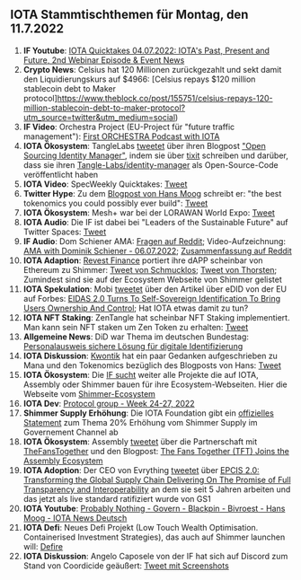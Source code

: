## IOTA Stammtischthemen für Montag, den 11.7.2022

1. **IF Youtube**: [IOTA Quicktakes 04.07.2022: IOTA's Past, Present and Future, 2nd Webinar Episode & Event News](https://www.youtube.com/watch?v=N4JjTWBEAGs)
2. **Crypto News**: Celsius hat 120 Millionen zurückgezahlt und sekt damit den Liquidierungskurs auf $4966: [Celsius repays $120 million stablecoin debt to Maker protocol]https://www.theblock.co/post/155751/celsius-repays-120-million-stablecoin-debt-to-maker-protocol?utm_source=twitter&utm_medium=social)
3. **IF Video**: Orchestra Project (EU-Project für "future traffic management"): [First ORCHESTRA Podcast with IOTA](https://orchestra2020.eu/first-orchestra-podcast-with-iota/)
4. **IOTA Ökosystem**: TangleLabs [tweetet](https://twitter.com/Tangle_Labs/status/1543982686246780929?s=20&t=d-WHuo7iaKFkf8PJ0AyMFw) über ihren Blogpost ["Open Sourcing Identity Manager"](https://blog.tanglelabs.io/identitymanager-release/), indem sie über [tixit](https://tixit.live/) schreiben und darüber, dass sie ihren [Tangle-Labs/identity-manager](https://github.com/Tangle-Labs/identity-manager) als Open-Source-Code veröffentlicht haben
5. **IOTA Video**: SpecWeekly Quicktakes: [Tweet](https://twitter.com/SpecWeekly/status/1544222552779739136?s=20&t=d-WHuo7iaKFkf8PJ0AyMFw)
6. **Twitter Hype**: Zu dem [Blogpost von Hans Moog](https://husqy.medium.com/the-trust-machine-part5-dlts-existential-crisis-tokenomics-and-mana-645a2ae8dbd8) schreibt er: "the best tokenomics you could possibly ever build": [Tweet](https://twitter.com/hus_qy/status/1543962580380696576?s=20&t=d-WHuo7iaKFkf8PJ0AyMFw)
7. **IOTA Ökosystem**: Mesh+ war bei der LORAWAN World Expo: [Tweet](https://twitter.com/ChirpIoT/status/1534190679945105410?s=20&t=LS-6JQXazG9khIJAQtb5oA)
8. **IOTA Audio**: Die IF ist dabei bei "Leaders of the Sustainable Future" auf Twitter Spaces: [Tweet](https://twitter.com/iota/status/1544245959378587648?s=20&t=d-WHuo7iaKFkf8PJ0AyMFw)
9. **IF Audio**: Dom Schiener AMA: [Fragen auf Reddit](https://www.reddit.com/r/Iota/comments/vr47c5/ama_with_dominik_schiener_july_6th_2022/); Video-Aufzeichnung: [AMA with Dominik Schiener - 06.07.2022](https://www.youtube.com/watch?v=cn6wsSN_9hk); [Zusammenfassung auf Reddit](https://www.reddit.com/r/Iota/comments/vsx72q/daily_degen_newsletter_presents_summary_of_iota/)
10. **IOTA Adaption**: [Revest Finance](https://twitter.com/RevestFinance) portiert ihre dAPP scheinbar von Ethereum zu Shimmer: [Tweet von Schmucklos](https://twitter.com/Schmucklos_/status/1544395337586057219?s=20); [Tweet von Thorsten](https://twitter.com/theissler/status/1544369482533052424?s=20); Zumindest sind sie auf der Ecosystem Webseite von Shimmer gelistet
11. **IOTA Spekulation**: Mobi [tweetet](https://twitter.com/dltMOBI/status/1544446873397628929?s=20) über den Artikel über eDID von der EU auf Forbes: [EIDAS 2.0 Turns To Self-Sovereign Identification To Bring Users Ownership And Control](https://www.forbes.com/sites/alastairjohnson/2022/07/05/eidas-20-turns-to-self-sovereign-identification-to-bring-users-ownership-and-control/?sh=fc189597f07e); Hat IOTA etwas damit zu tun?
12. **IOTA NFT Staking**: ZenTangle hat scheinbar NFT Staking implementiert. Man kann sein NFT staken um Zen Token zu erhalten: [Tweet](https://twitter.com/zentangle_io/status/1544407863778373632?s=20)
13. **Allgemeine News**: DiD war Thema im deutschen Bundestag: [Personalausweis sichere Lösung für digitale Identifizierung](https://www.bundestag.de/dokumente/textarchiv/2022/kw27-pa-digitales-identitaeten-901172)
14. **IOTA Diskussion**: [Kwontik](https://twitter.com/Kwontik) hat ein paar Gedanken aufgeschrieben zu Mana und den Tokenomics bezüglich des Blogposts von Hans: [Tweet](https://twitter.com/Kwontik/status/1544447882308325377?s=20&t=4WXZdcgVpzzcLtN1GGYnvg)
15. **IOTA Ökosystem**: Die [IF sucht](https://twitter.com/iota/status/1544410795525775360?s=20&t=4WXZdcgVpzzcLtN1GGYnvg) weiter alle Projekte die auf IOTA, Assembly oder Shimmer bauen für ihre Ecosystem-Webseiten. Hier die Webseite vom [Shimmer-Ecosystem](https://shimmer.network/ecosystem)
16. **IOTA Dev**: [Protocol group - Week 24-27, 2022](https://github.com/iotaledger/research-updates/discussions/41)
17. **Shimmer Supply Erhöhung**: Die IOTA Foundation gibt ein [offizielles Statement](https://govern.iota.org/t/discussion-follow-up-proposal-to-the-establishment-of-a-shimmer-ecosystem-fund/1315/49) zum Thema 20% Erhöhung vom Shimmer Supply im Governement Channel ab
18. **IOTA Ökosystem**: Assembly [tweetet](https://twitter.com/assembly_net/status/1544667494698344449?s=20&t=_ojBA7Cuoqx7mJbx5HXKKA) über die Partnerschaft mit [TheFansTogether](https://twitter.com/TheFansTogether) und den Blogpost: [The Fans Together (TFT) Joins the Assembly Ecosystem](https://blog.assembly.sc/the-fans-together-tft-joins-the-assembly-ecosystem/)
19. **IOTA Adoption**: Der CEO von Evrything [tweetet](https://twitter.com/domguinard/status/1544731021656170498?s=20&t=2tvOwQaUWMNVifrBULcXCg) über [EPCIS 2.0: Transforming the Global Supply Chain Delivering On The Promise of Full Transparency and Interoperability](https://domguinard.medium.com/epcis-2-0-transforming-the-global-supply-chain-delivering-on-the-promise-of-full-transparency-and-2713b1194a3f) an dem sie seit 5 Jahren arbeiten und das jetzt als live standard ratifiziert wurde von GS1
20. **IOTA Youtube**: [Probably Nothing - Govern - Blackpin - Bivroest - Hans Moog - IOTA News Deutsch](https://www.youtube.com/watch?app=desktop&v=Kw43PXzyjFA)
21. **IOTA Defi**: Neues Defi Projekt (Low Touch Wealth Optimisation. Containerised Investment Strategies), das auch auf Shimmer launchen will: [Defire](https://twitter.com/DeFIRE_org/status/1542490030173818881?s=20&t=2tvOwQaUWMNVifrBULcXCg)
22. **IOTA Diskussion**: Angelo Caposele von der IF hat sich auf Discord zum Stand von Coordicide geäußert: [Tweet mit Screenshots](https://twitter.com/Vrom14286662/status/1544775295495970816?s=20&t=2tvOwQaUWMNVifrBULcXCg)

